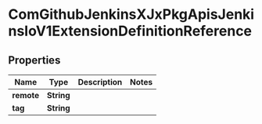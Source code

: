 
# ComGithubJenkinsXJxPkgApisJenkinsIoV1ExtensionDefinitionReference

## Properties
Name | Type | Description | Notes
------------ | ------------- | ------------- | -------------
**remote** | **String** |  | 
**tag** | **String** |  | 



